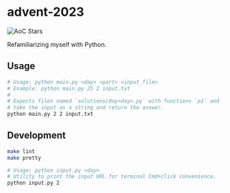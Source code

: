 # advent-2023

![AoC Stars](https://img.shields.io/badge/4-%F0%9F%8C%9F-yellow)

Refamiliarizing myself with Python.

## Usage

```bash
# Usage: python main.py <day> <part> <input_file>
# Example: python main.py 25 2 input.txt
#
# Expects files named `solutions/day<day>.py` with functions `p1` and `p2` that
# take the input as a string and return the answer.
python main.py 2 2 input.txt
```

## Development

```bash
make lint
make pretty
```

```bash
# Usage: python input.py <day>
# Utility to print the input URL for terminal Cmd+click convenience.
python input.py 2
```
